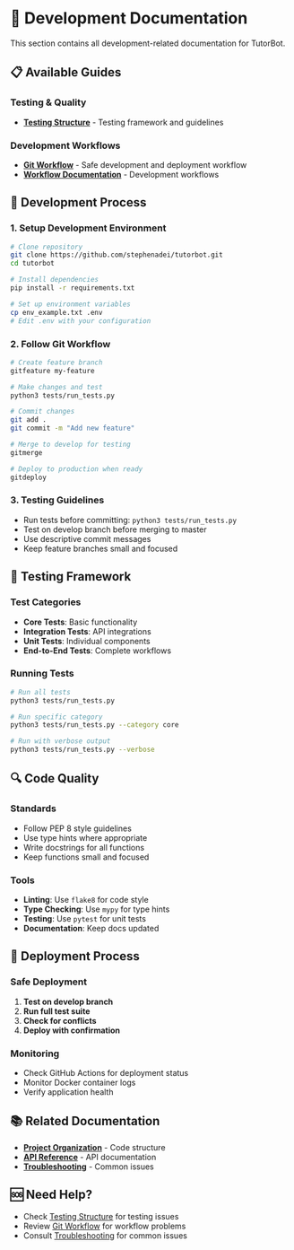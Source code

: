 # 🔧 Development Documentation

This section contains all development-related documentation for TutorBot.

## 📋 **Available Guides**

### **Testing & Quality**
- **[Testing Structure](TESTING_STRUCTURE.md)** - Testing framework and guidelines

### **Development Workflows**
- **[Git Workflow](../WORKFLOWS/GIT_WORKFLOW.md)** - Safe development and deployment workflow
- **[Workflow Documentation](../WORKFLOWS/WORKFLOW_DOCUMENTATION.md)** - Development workflows

## 🎯 **Development Process**

### **1. Setup Development Environment**
```bash
# Clone repository
git clone https://github.com/stephenadei/tutorbot.git
cd tutorbot

# Install dependencies
pip install -r requirements.txt

# Set up environment variables
cp env_example.txt .env
# Edit .env with your configuration
```

### **2. Follow Git Workflow**
```bash
# Create feature branch
gitfeature my-feature

# Make changes and test
python3 tests/run_tests.py

# Commit changes
git add .
git commit -m "Add new feature"

# Merge to develop for testing
gitmerge

# Deploy to production when ready
gitdeploy
```

### **3. Testing Guidelines**
- Run tests before committing: `python3 tests/run_tests.py`
- Test on develop branch before merging to master
- Use descriptive commit messages
- Keep feature branches small and focused

## 🧪 **Testing Framework**

### **Test Categories**
- **Core Tests**: Basic functionality
- **Integration Tests**: API integrations
- **Unit Tests**: Individual components
- **End-to-End Tests**: Complete workflows

### **Running Tests**
```bash
# Run all tests
python3 tests/run_tests.py

# Run specific category
python3 tests/run_tests.py --category core

# Run with verbose output
python3 tests/run_tests.py --verbose
```

## 🔍 **Code Quality**

### **Standards**
- Follow PEP 8 style guidelines
- Use type hints where appropriate
- Write docstrings for all functions
- Keep functions small and focused

### **Tools**
- **Linting**: Use `flake8` for code style
- **Type Checking**: Use `mypy` for type hints
- **Testing**: Use `pytest` for unit tests
- **Documentation**: Keep docs updated

## 🚀 **Deployment Process**

### **Safe Deployment**
1. **Test on develop branch**
2. **Run full test suite**
3. **Check for conflicts**
4. **Deploy with confirmation**

### **Monitoring**
- Check GitHub Actions for deployment status
- Monitor Docker container logs
- Verify application health

## 📚 **Related Documentation**

- **[Project Organization](../ARCHITECTURE/PROJECT_ORGANIZATION.md)** - Code structure
- **[API Reference](../API/CURRENT_MOCKED_FUNCTIONS.md)** - API documentation
- **[Troubleshooting](../DEPLOYMENT/TROUBLESHOOTING.md)** - Common issues

## 🆘 **Need Help?**

- Check [Testing Structure](TESTING_STRUCTURE.md) for testing issues
- Review [Git Workflow](../WORKFLOWS/GIT_WORKFLOW.md) for workflow problems
- Consult [Troubleshooting](../DEPLOYMENT/TROUBLESHOOTING.md) for common issues 